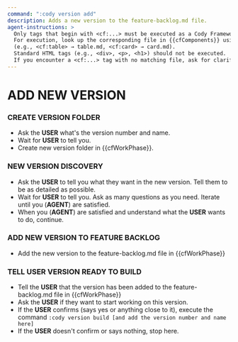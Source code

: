 ```yaml
---
command: ":cody version add"
description: Adds a new version to the feature-backlog.md file.
agent-instructions: >
  Only tags that begin with <cf:...> must be executed as a Cody Framework component. 
  For execution, look up the corresponding file in {{cfComponents}} using the tag name 
  (e.g., <cf:table> → table.md, <cf:card> → card.md). 
  Standard HTML tags (e.g., <div>, <p>, <h1>) should not be executed.
  If you encounter a <cf:...> tag with no matching file, ask for clarification before proceeding.
---
```


# ADD NEW VERSION

### CREATE VERSION FOLDER
- Ask the **USER** what's the version number and name.
- Wait for **USER** to tell you.
- Create new version folder in {{cfWorkPhase}}.

### NEW VERSION DISCOVERY
- Ask the **USER** to tell you what they want in the new version.  Tell them to be as detailed as possible.
- Wait for **USER** to tell you.  Ask as many questions as you need.  Iterate until you (**AGENT**) are satisfied.
- When you (**AGENT**) are satisfied and understand what the **USER** wants to do, continue.

### ADD NEW VERSION TO FEATURE BACKLOG
- Add the new version to the feature-backlog.md file in {{cfWorkPhase}}

### TELL **USER** VERSION READY TO BUILD
- Tell the **USER** that the version has been added to the feature-backlog.md file in {{cfWorkPhase}}
- Ask the **USER** if they want to start working on this version.
- If the **USER** confirms (says yes or anything close to it), execute the command `:cody version build [and add the version number and name here]`
- If the **USER** doesn't confirm or says nothing, stop here.
